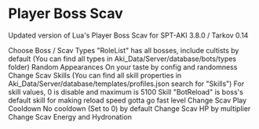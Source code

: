 # Player Boss Scav

Updated version of Lua's Player Boss Scav for SPT-AKI 3.8.0 / Tarkov 0.14

Choose Boss / Scav Types
"RoleList" has all bosses, include cultists by default
(You can find all types in Aki_Data/Server/database/bots/types folder)
Random Appearances
On your taste by config and randomness
Change Scav Skills
(You can find all skill properties in Aki_Data/Server/database/templates/profiles.json search for "Skills")
For skill values, 0 is disable and maximum is 5100
Skill "BotReload" is boss's default skill for making reload speed gotta go fast level
Change Scav Play Cooldown
No cooldown (Set to 0) by default
Change Scav HP by multiplier
Change Scav Energy and Hydronation
